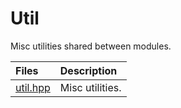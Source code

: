 # Util

Misc utilities shared between modules.

| Files                                  | Description                              |
|:---------------------------------------|:-----------------------------------------|
| [util.hpp](util.hpp)                   | Misc utilities.|
